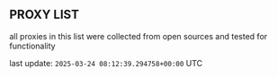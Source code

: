## PROXY LIST

all proxies in this list were collected from open sources and tested for functionality

last update: `2025-03-24 08:12:39.294758+00:00` UTC